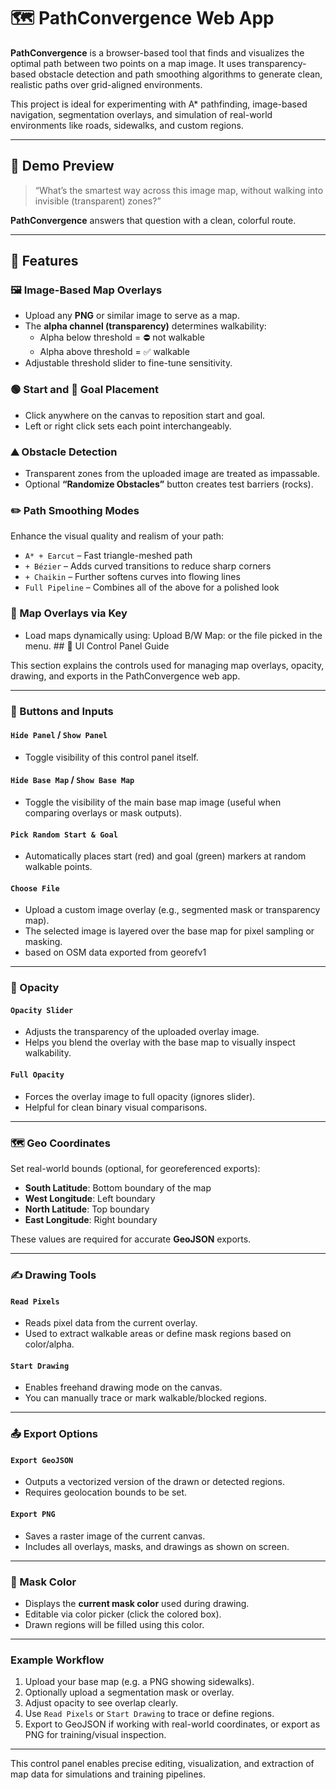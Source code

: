 # 🗺️ PathConvergence Web App

**PathConvergence** is a browser-based tool that finds and visualizes the optimal path between two points on a map image. It uses transparency-based obstacle detection and path smoothing algorithms to generate clean, realistic paths over grid-aligned environments.

This project is ideal for experimenting with A* pathfinding, image-based navigation, segmentation overlays, and simulation of real-world environments like roads, sidewalks, and custom regions.

---

## 🚀 Demo Preview

> “What’s the smartest way across this image map, without walking into invisible (transparent) zones?”

**PathConvergence** answers that question with a clean, colorful route.

---

## 🔧 Features

### 🖼️ Image-Based Map Overlays
- Upload any **PNG** or similar image to serve as a map.
- The **alpha channel (transparency)** determines walkability:
  - Alpha below threshold = ⛔ not walkable
  - Alpha above threshold = ✅ walkable
- Adjustable threshold slider to fine-tune sensitivity.

### 🟢 Start and 🔴 Goal Placement
- Click anywhere on the canvas to reposition start and goal.
- Left or right click sets each point interchangeably.

### ⛰️ Obstacle Detection
- Transparent zones from the uploaded image are treated as impassable.
- Optional **“Randomize Obstacles”** button creates test barriers (rocks).

### ✏️ Path Smoothing Modes
Enhance the visual quality and realism of your path:
- `A* + Earcut` – Fast triangle-meshed path
- `+ Bézier` – Adds curved transitions to reduce sharp corners
- `+ Chaikin` – Further softens curves into flowing lines
- `Full Pipeline` – Combines all of the above for a polished look

### 📍 Map Overlays via Key
- Load maps dynamically using: Upload B/W Map: or the file picked in the menu. ## 🧭 UI Control Panel Guide

This section explains the controls used for managing map overlays, opacity, drawing, and exports in the PathConvergence web app.

---

### 🔘 Buttons and Inputs

#### `Hide Panel` / `Show Panel`
- Toggle visibility of this control panel itself.

#### `Hide Base Map` / `Show Base Map`
- Toggle the visibility of the main base map image (useful when comparing overlays or mask outputs).

#### `Pick Random Start & Goal`
- Automatically places start (red) and goal (green) markers at random walkable points.

#### `Choose File`
- Upload a custom image overlay (e.g., segmented mask or transparency map).
- The selected image is layered over the base map for pixel sampling or masking.
- based on OSM data exported from georefv1
---

### 🌈 Opacity

#### `Opacity Slider`
- Adjusts the transparency of the uploaded overlay image.
- Helps you blend the overlay with the base map to visually inspect walkability.

#### `Full Opacity`
- Forces the overlay image to full opacity (ignores slider).
- Helpful for clean binary visual comparisons.

---

### 🗺️ Geo Coordinates

Set real-world bounds (optional, for georeferenced exports):

- **South Latitude**: Bottom boundary of the map
- **West Longitude**: Left boundary
- **North Latitude**: Top boundary
- **East Longitude**: Right boundary

These values are required for accurate **GeoJSON** exports.

---

### ✍️ Drawing Tools

#### `Read Pixels`
- Reads pixel data from the current overlay.
- Used to extract walkable areas or define mask regions based on color/alpha.

#### `Start Drawing`
- Enables freehand drawing mode on the canvas.
- You can manually trace or mark walkable/blocked regions.

---

### 📤 Export Options

#### `Export GeoJSON`
- Outputs a vectorized version of the drawn or detected regions.
- Requires geolocation bounds to be set.

#### `Export PNG`
- Saves a raster image of the current canvas.
- Includes all overlays, masks, and drawings as shown on screen.

---

### 🎨 Mask Color

- Displays the **current mask color** used during drawing.
- Editable via color picker (click the colored box).
- Drawn regions will be filled using this color.

---

### Example Workflow

1. Upload your base map (e.g. a PNG showing sidewalks).
2. Optionally upload a segmentation mask or overlay.
3. Adjust opacity to see overlap clearly.
4. Use `Read Pixels` or `Start Drawing` to trace or define regions.
5. Export to GeoJSON if working with real-world coordinates, or export as PNG for training/visual inspection.

---

This control panel enables precise editing, visualization, and extraction of map data for simulations and training pipelines.
